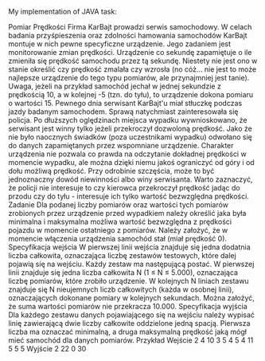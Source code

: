 My implementation of JAVA task: 

Pomiar Prędkości
Firma KarBajt prowadzi serwis samochodowy. W celach badania przyśpieszenia oraz zdolności
hamowania samochodów KarBajt montuje w nich pewne specyficzne urządzenie. Jego
zadaniem jest monitorowanie zmian prędkości. Urządzenie co sekundę zapamiętuje o ile
zmieniła się prędkość samochodu przez tą sekundę. Niestety nie jest ono w stanie określić czy
prędkość zmalała czy wzrosła (no cóż... nie jest to może najlepsze urządzenie do tego typu
pomiarów, ale przynajmniej jest tanie). Uwaga, jeżeli na przykład samochód jechał w jednej
sekundzie z prędkością 10, a w kolejnej -5 (tzn. do tyłu), to urządzenie dokona pomiaru o
wartości 15.
Pewnego dnia serwisant KarBajt'u miał stłuczkę podczas jazdy badanym samochodem. Sprawą
natychmiast zainteresowała się policja. Po dłuższych oględzinach miejsca wypadku
wywnioskowano, że serwisant jest winny tylko jeżeli przekroczył dozwoloną prędkość. Jako że
nie było naocznych świadków (poza uczestnikami wypadku) odwołano się do danych
zapamiętanych przez wspomniane urządzenie. Charakter urządzenia nie pozwala co prawda na
odczytanie dokładnej prędkości w momencie wypadku, ale można dzięki niemu jakoś
ograniczyć od góry i od dołu możliwą prędkość. Przy odrobinie szczęścia, może to być
jednoznaczny dowód niewinności albo winy serwisanta. Warto zaznaczyć, że policji nie
interesuje to czy kierowca przekroczył prędkość jadąc do przodu czy do tyłu - interesuje ich tylko
wartość bezwzględna prędkości.
Zadanie
Dla podanej liczby pomiarów oraz wartości tych pomiarów zrobionych przez urządzenie przed
wypadkiem należy określić jaka była minimalna i maksymalna możliwa wartość bezwzględna z
prędkości pojazdu w momencie ostatniego z pomiarów. Należy założyć, że w momencie
włączenia urządzenia samochód stał (miał prędkość 0).
Specyfikacja wejścia
W pierwszej linii wejścia znajduje się jedna dodatnia liczba całkowita, oznaczająca liczbę
zestawów testowych, które dalej pojawią się na wejściu. Każdy zestaw ma następującą postać.
W pierwszej linii znajduje się jedna liczba całkowita N (1 ≤ N ≤ 5.000), oznaczająca liczbę
pomiarów, które zrobiło urządzenie. W kolejnych N liniach zestawu znajduje się N nieujemnych
liczb całkowitych (każda w osobnej linii), oznaczających dokonane pomiary w kolejnych
sekundach. Można założyć, że suma wartości pomiarów nie przekracza 10.000.
Specyfikacja wyjścia
Dla każdego zestawu danych pojawiającego się na wejściu należy wypisać linię zawierającą
dwie liczby całkowite oddzielone jedną spacją. Pierwsza liczba ma oznaczać minimalną, a
druga maksymalną prędkość jaką mógł mieć samochód dla danych pomiarów.
Przykład
Wejście
2
4
10
3
5
4
5
4
11
5
5
5
Wyjście
2 22
0 30
